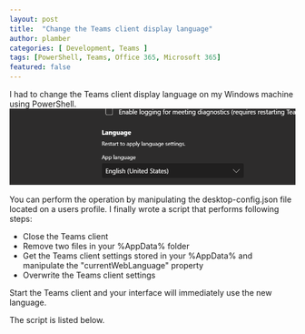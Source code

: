 ```yaml
---
layout: post
title:  "Change the Teams client display language"
author: plamber
categories: [ Development, Teams ]
tags: [PowerShell, Teams, Office 365, Microsoft 365]
featured: false
---
```

I had to change the Teams client display language on my Windows machine using PowerShell.
![](../assets/images/2020-10-22-14-39-20.png)

You can perform the operation by manipulating the desktop-config.json file located on a users profile.
I finally wrote a script that performs following steps:
- Close the Teams client
- Remove two files in your %AppData% folder
- Get the Teams client settings stored in your %AppData% and manipulate the "currentWebLanguage" property
- Overwrite the Teams client settings

Start the Teams client and your interface will immediately use the new language.

The script is listed below.

<script src="https://gist.github.com/plamber/c78f88d7a656268dc6305e98c3aeaf0e.js"></script>